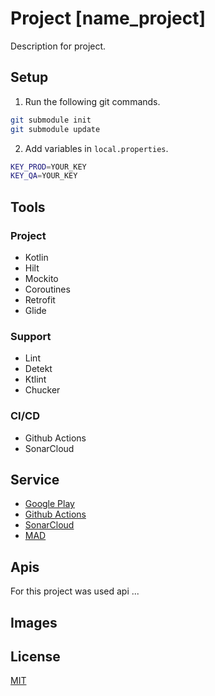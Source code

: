 # Project [name_project]

Description for project.

## Setup

1. Run the following git commands.

```bash
git submodule init
git submodule update
```

2. Add variables in `local.properties`.

```bash
KEY_PROD=YOUR_KEY  
KEY_QA=YOUR_KEY
```

## Tools

### Project
- Kotlin
- Hilt
- Mockito
- Coroutines
- Retrofit
- Glide

### Support
- Lint
- Detekt
- Ktlint
- Chucker

### CI/CD
- Github Actions
- SonarCloud

## Service
- [Google Play]()
- [Github Actions]()
- [SonarCloud]()
- [MAD]()

## Apis

For this project was used api ...

## Images


## License
[MIT](https://choosealicense.com/licenses/mit/)